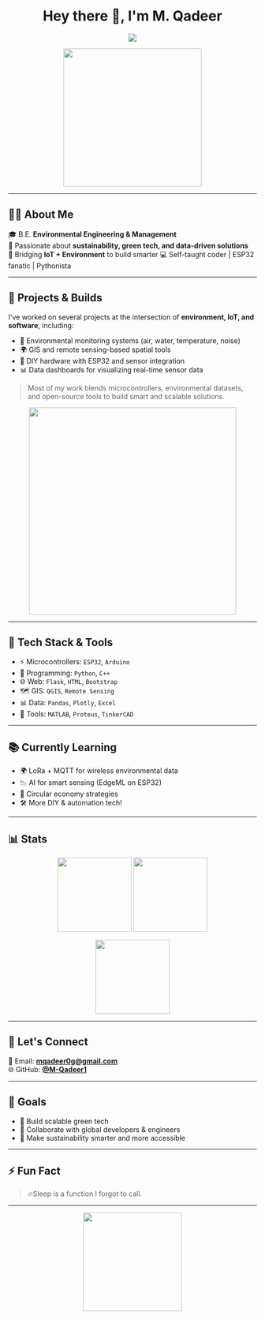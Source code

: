 
<!-- GitHub Profile README - M. Qadeer -->

<h1 align="center">Hey there 👋, I'm M. Qadeer</h1>

<p align="center">
  <img src="https://readme-typing-svg.demolab.com/?lines=Environmental+Engineer+%F0%9F%8C%B1;Tech+Enthusiast+%F0%9F%92%BB;IoT+Builder+%F0%9F%9A%80;Always+Learning+%F0%9F%93%9A&font=Fira+Code&center=true&width=435&height=45&color=3EB489&vCenter=true&pause=1000&size=22" />
</p>

<p align="center">
  <img src="https://media.giphy.com/media/qgQUggAC3Pfv687qPC/giphy.gif" width="280" />
</p>

---

## 🧑‍🎓 About Me

🎓 B.E. **Environmental Engineering & Management**  
🌿 Passionate about **sustainability, green tech, and data-driven solutions**  
🔌 Bridging **IoT + Environment** to build smarter 
💻 Self-taught coder | ESP32 fanatic | Pythonista

---

## 🚀 Projects & Builds

I've worked on several projects at the intersection of **environment, IoT, and software**, including:

- 🧠 Environmental monitoring systems (air, water, temperature, noise)
- 🌍 GIS and remote sensing-based spatial tools
- 🔌 DIY hardware with ESP32 and sensor integration
- 📊 Data dashboards for visualizing real-time sensor data

> Most of my work blends microcontrollers, environmental datasets, and open-source tools to build smart and scalable solutions.

<p align="center">
  <img src="https://media.giphy.com/media/L1R1tvI9svkIWwpVYr/giphy.gif" width="420"/>
</p>

---

## 🧠 Tech Stack & Tools

- ⚡ Microcontrollers: `ESP32`, `Arduino`
- 🐍 Programming: `Python`, `C++`
- 🌐 Web: `Flask`, `HTML`, `Bootstrap`
- 🗺️ GIS: `QGIS`, `Remote Sensing`
- 📊 Data: `Pandas`, `Plotly`, `Excel`
- 🧪 Tools: `MATLAB`, `Proteus`, `TinkerCAD`

---

## 📚 Currently Learning

- 🌍 LoRa + MQTT for wireless environmental data
- 📉 AI for smart sensing (EdgeML on ESP32)
- 🧠 Circular economy strategies
- 🛠️ More DIY & automation tech!

---

## 📊 Stats

<p align="center">
  <img src="https://github-readme-stats.vercel.app/api?username=M-Qadeer1&show_icons=true&theme=github_dark" height="150"/>
  <img src="https://github-readme-stats.vercel.app/api/top-langs/?username=M-Qadeer1&layout=compact&theme=github_dark" height="150"/>
</p>

<p align="center">
  <img src="https://github-readme-streak-stats.herokuapp.com/?user=M-Qadeer1&theme=dark" height="150"/>
</p>

---

## 🤝 Let's Connect

📧 Email: **mqadeer0g@gmail.com**  
🌐 GitHub: [**@M-Qadeer1**](https://github.com/M-Qadeer1)

---

## 🎯 Goals

- 🔭 Build scalable green tech
- 🤝 Collaborate with global developers & engineers  
- 🌱 Make sustainability smarter and more accessible  

---

## ⚡ Fun Fact

> 🔥Sleep is a function I forgot to call.
---

<p align="center">
  <img src="https://media.giphy.com/media/xT9IgzoKnwFNmISR8I/giphy.gif" width="200" />
</p>
